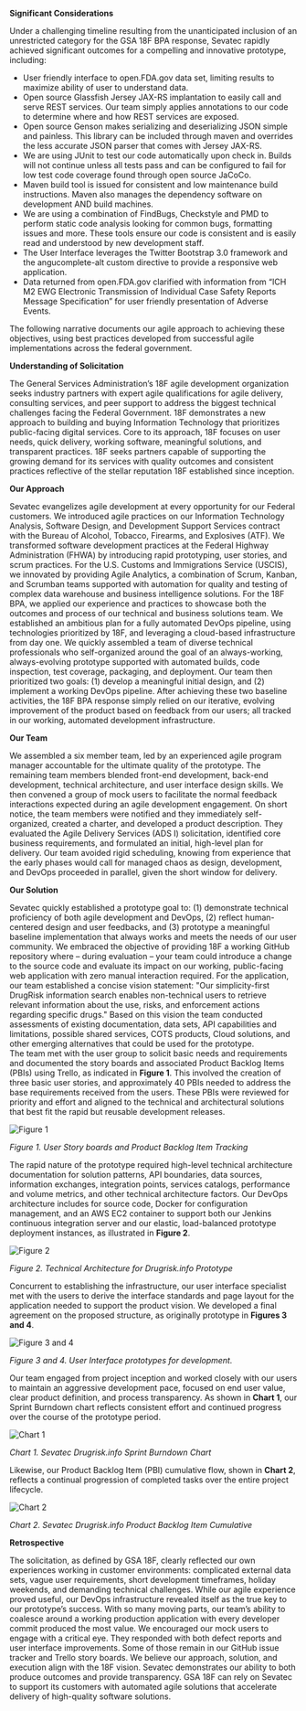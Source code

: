 **Significant Considerations**

Under a challenging timeline resulting from the unanticipated inclusion of an unrestricted category for the GSA 18F BPA response, Sevatec rapidly achieved significant outcomes for a compelling and innovative prototype, including:

*	User friendly interface to open.FDA.gov data set, limiting results to maximize ability of user to understand data.
*	Open source Glassfish Jersey JAX-RS implantation to easily call and serve REST services. Our team simply applies annotations to our code to determine where and how REST services are exposed.
*	Open source Genson makes serializing and deserializing JSON simple and painless. This library can be included through maven and overrides the less accurate JSON parser that comes with Jersey JAX-RS.
*	We are using JUnit to test our code automatically upon check in. Builds will not continue unless all tests pass and can be configured to fail for low test code coverage found through open source JaCoCo.
*	Maven build tool is issued for consistent and low maintenance build instructions. Maven also manages the dependency software on development AND build machines. 
*	We are using a combination of FindBugs, Checkstyle and PMD to perform static code analysis looking for common bugs, formatting issues and more. These tools ensure our code is consistent and is easily read and understood by new development staff.
*	The User Interface leverages the Twitter Bootstrap 3.0 framework and the angucomplete-alt custom directive to provide a responsive web application.
*	Data returned from open.FDA.gov clarified with information from “ICH M2 EWG Electronic Transmission of Individual Case Safety Reports Message Specification” for user friendly presentation of Adverse Events.


The following narrative documents our agile approach to achieving these objectives, using best practices developed from successful agile implementations across the federal government.

**Understanding of Solicitation**

The General Services Administration’s 18F agile development organization seeks industry partners with expert agile qualifications for agile delivery, consulting services, and peer support to address the biggest technical challenges facing the Federal Government. 18F demonstrates a new approach to building and buying Information Technology that prioritizes public-facing digital services.  Core to its approach, 18F focuses on user needs, quick delivery, working software, meaningful solutions, and transparent practices. 18F seeks partners capable of supporting the growing demand for its services with quality outcomes and consistent practices reflective of the stellar reputation 18F established since inception.

**Our Approach**

Sevatec evangelizes agile development at every opportunity for our Federal customers. We introduced agile practices on our Information Technology Analysis, Software Design, and Development Support Services contract with the Bureau of Alcohol, Tobacco, Firearms, and Explosives (ATF). We transformed software development practices at the Federal Highway Administration (FHWA) by introducing rapid prototyping, user stories, and scrum practices. For the U.S. Customs and Immigrations Service (USCIS), we innovated by providing Agile Analytics, a combination of Scrum, Kanban, and Scrumban teams supported with automation for quality and testing of complex data warehouse and business intelligence solutions.
For the 18F BPA, we applied our experience and practices to showcase both the outcomes and process of our technical and business solutions team. We established an ambitious plan for a fully automated DevOps pipeline, using technologies prioritized by 18F, and leveraging a cloud-based infrastructure from day one. We quickly assembled a team of diverse technical professionals who self-organized around the goal of an always-working, always-evolving prototype supported with automated builds, code inspection, test coverage, packaging, and deployment. Our team then prioritized two goals: (1) develop a meaningful initial design, and (2) implement a working DevOps pipeline. After achieving these two baseline activities, the 18F BPA response simply relied on our iterative, evolving improvement of the product based on feedback from our users; all tracked in our working, automated development infrastructure.

**Our Team**

We assembled a six member team, led by an experienced agile program manager accountable for the ultimate quality of the prototype. The remaining team members blended front-end development, back-end development, technical architecture, and user interface design skills. We then convened a group of mock users to facilitate the normal feedback interactions expected during an agile development engagement.  On short notice, the team members were notified and they immediately self-organized, created a charter, and developed a product description. They evaluated the Agile Delivery Services (ADS I) solicitation, identified core business requirements, and formulated an initial, high-level plan for delivery. Our team avoided rigid scheduling, knowing from experience that the early phases would call for managed chaos as design, development, and DevOps proceeded in parallel, given the short window for delivery.

**Our Solution**

Sevatec quickly established a prototype goal to: (1) demonstrate technical proficiency of both agile development and DevOps, (2) reflect human-centered design and user feedbacks, and (3) prototype a meaningful baseline implementation that always works and meets the needs of our user community. We embraced the objective of providing 18F a working GitHub repository where – during evaluation – your team could introduce a change to the source code and evaluate its impact on our working, public-facing web application with zero manual interaction required.
For the application, our team established a concise vision statement: "Our simplicity-first DrugRisk information search enables non-technical users to retrieve relevant information about the use, risks, and enforcement actions regarding specific drugs."  Based on this vision the team conducted assessments of existing documentation, data sets, API capabilities and limitations, possible shared services, COTS products, Cloud solutions, and other emerging alternatives that could be used for the prototype.  
The team met with the user group to solicit basic needs and requirements and documented the story boards and associated Product Backlog Items (PBIs) using Trello, as indicated in **Figure 1**. This involved the creation of three basic user stories, and approximately 40 PBIs needed to address the base requirements received from the users.  These PBIs were reviewed for priority and effort and aligned to the technical and architectural solutions that best fit the rapid but reusable development releases.

![Figure 1](https://cloud.githubusercontent.com/assets/13139023/8549930/786f7178-249b-11e5-8fa1-ba1570908d4c.png "Figure 1. User Story boards and Product Backlog Item Tracking")

_Figure 1. User Story boards and Product Backlog Item Tracking_

The rapid nature of the prototype required high-level technical architecture documentation for solution patterns, API boundaries, data sources, information exchanges, integration points, services catalogs, performance and volume metrics, and other technical architecture factors. Our DevOps architecture includes for source code, Docker for configuration management, and an AWS EC2 container to support both our Jenkins continuous integration server and our elastic, load-balanced prototype deployment instances, as illustrated in **Figure 2**. 

![Figure 2](https://cloud.githubusercontent.com/assets/13139023/8550172/0614191a-249d-11e5-82a4-69e80d907ab5.png "Figure 2. Technical Architecture for Drugrisk.info Prototype")

_Figure 2. Technical Architecture for Drugrisk.info Prototype_

Concurrent to establishing the infrastructure, our user interface specialist met with the users to derive the interface standards and page layout for the application needed to support the product vision. We developed a final agreement on the proposed structure, as originally prototype in **Figures 3 and 4**.

![Figure 3 and 4](https://cloud.githubusercontent.com/assets/13139023/8549933/7876ac7c-249b-11e5-8a5e-28eddd7d4301.png "Figure 3 and 4. User Interface prototypes for development.")

_Figure 3 and 4. User Interface prototypes for development._

Our team engaged from project inception and worked closely with our users to maintain an aggressive development pace, focused on end user value, clear product definition, and process transparency. As shown in **Chart 1**, our Sprint Burndown chart reflects consistent effort and continued progress over the course of the prototype period.

![Chart 1](https://cloud.githubusercontent.com/assets/13139023/8549932/7871f2a4-249b-11e5-9d4e-bdac29c6f017.png "Chart 1. Sevatec Drugrisk.info Sprint Burndown Chart")

_Chart 1. Sevatec Drugrisk.info Sprint Burndown Chart_

Likewise, our Product Backlog Item (PBI) cumulative flow, shown in **Chart 2**, reflects a continual progression of completed tasks over the entire project lifecycle.

![Chart 2](https://cloud.githubusercontent.com/assets/13139023/8549931/7870b984-249b-11e5-9dd3-a0679872d599.png "Chart 2. Sevatec Drugrisk.info Product Backlog Item Cumulative")

_Chart 2. Sevatec Drugrisk.info Product Backlog Item Cumulative_

**Retrospective**

The solicitation, as defined by GSA 18F, clearly reflected our own experiences working in customer environments: complicated external data sets, vague user requirements, short development timeframes, holiday weekends, and demanding technical challenges. While our agile experience proved useful, our DevOps infrastructure revealed itself as the true key to our prototype’s success. With so many moving parts, our team’s ability to coalesce around a working production application with every developer commit produced the most value. 
We encouraged our mock users to engage with a critical eye. They responded with both defect reports and user interface improvements. Some of those remain in our GitHub issue tracker and Trello story boards. 
We believe our approach, solution, and execution align with the 18F vision. Sevatec demonstrates our ability to both produce outcomes and provide transparency. GSA 18F can rely on Sevatec to support its customers with automated agile solutions that accelerate delivery of high-quality software solutions. 


